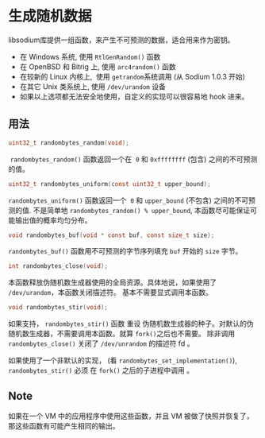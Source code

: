 # 生成随机数据


libsodium库提供一组函数，来产生不可预测的数据，适合用来作为密钥。


- 在 Windows 系统, 使用 `RtlGenRandom()` 函数
- 在 OpenBSD 和 Bitrig 上, 使用 `arc4random()` 函数
- 在较新的 Linux 内核上,  使用 `getrandom`系统调用 (从 Sodium 1.0.3 开始)
- 在其它 Unix 类系统上, 使用 `/dev/urandom` 设备
- 如果以上选项都无法安全地使用，自定义的实现可以很容易地 hook 进来。

## 用法

```c
uint32_t randombytes_random(void);
```

  `randombytes_random()` 函数返回一个在  `0` 和 `0xffffffff` (包含) 之间的不可预测的值。
  
```c
uint32_t randombytes_uniform(const uint32_t upper_bound);
```

 `randombytes_uniform()` 函数返回一个  `0` 和 `upper_bound` (不包含) 之间的不可预测的值. 不是简单地 `randombytes_random() % upper_bound`, 本函数尽可能保证可能输出值的概率均匀分布。

```c
void randombytes_buf(void * const buf, const size_t size);
```

 `randombytes_buf()` 函数用不可预测的字节序列填充 `buf` 开始的 `size` 字节。

```c
int randombytes_close(void);
```

本函数释放伪随机数生成器使用的全局资源。具体地说，如果使用了 `/dev/urandom`，本函数关闭描述符。
基本不需要显式调用本函数。

```c
void randombytes_stir(void);
```

如果支持， `randombytes_stir()` 函数 重设 伪随机数生成器的种子。对默认的伪随机数生成器，不需要调用本函数。就算 `fork()`之后也不需要。
除非调用 `randombytes_close()` 关闭了 `/dev/unrandom` 的描述符 fd 。

如果使用了一个非默认的实现， (看 `randombytes_set_implementation()`), `randombytes_stir()` 必须 在 `fork()` 之后的子进程中调用 。

## Note

如果在一个 VM 中的应用程序中使用这些函数，并且 VM 被做了快照并恢复了，那这些函数有可能产生相同的输出。
